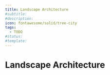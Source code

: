 ```yaml
---
title: Landscape Architecture
#subtitle: 
#description: 
icon: fontawesome/solid/tree-city
tags:
  - TODO
#status:
#template: 
---
```


# Landscape Architecture
